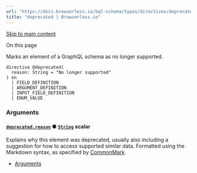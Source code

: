 ```yaml
---
url: "https://docs.browserless.io/bql-schema/types/directives/deprecated"
title: "deprecated | Browserless.io"
---
```


[Skip to main content](https://docs.browserless.io/bql-schema/types/directives/deprecated#__docusaurus_skipToContent_fallback)

On this page

Marks an element of a GraphQL schema as no longer supported.

```codeBlockLines_p187
directive @deprecated(
  reason: String = "No longer supported"
) on
  | FIELD_DEFINITION
  | ARGUMENT_DEFINITION
  | INPUT_FIELD_DEFINITION
  | ENUM_VALUE

```

### Arguments [​](https://docs.browserless.io/bql-schema/types/directives/deprecated\#arguments "Direct link to Arguments")

#### [`deprecated.reason`](https://docs.browserless.io/bql-schema/types/directives/deprecated\#) ● [`String`](https://docs.browserless.io/bql-schema/types/scalars/string) scalar [​](https://docs.browserless.io/bql-schema/types/directives/deprecated\#deprecatedreasonstring- "Direct link to deprecatedreasonstring-")

Explains why this element was deprecated, usually also including a suggestion for how to access supported similar data. Formatted using the Markdown syntax, as specified by [CommonMark](https://commonmark.org/).

- [Arguments](https://docs.browserless.io/bql-schema/types/directives/deprecated#arguments)